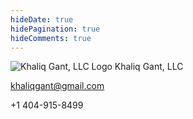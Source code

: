```yaml
---
hideDate: true
hidePagination: true
hideComments: true
---
```


![Khaliq Gant, LLC Logo](/images/khaliq-gant-llc.png#logo)
Khaliq Gant, LLC

khaliqgant@gmail.com

+1 404-915-8499

